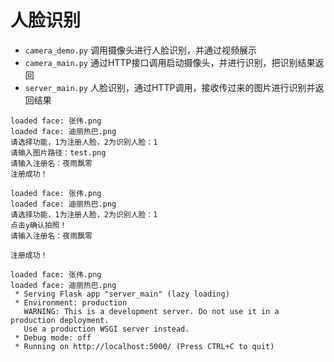 # 人脸识别
 - `camera_demo.py` 调用摄像头进行人脸识别，并通过视频展示
 - `camera_main.py` 通过HTTP接口调用启动摄像头，并进行识别，把识别结果返回
 - `server_main.py` 人脸识别，通过HTTP调用，接收传过来的图片进行识别并返回结果
 
 
```
loaded face: 张伟.png
loaded face: 迪丽热巴.png
请选择功能，1为注册人脸，2为识别人脸：1
请输入图片路径：test.png
请输入注册名：夜雨飘零
注册成功！
```

```
loaded face: 张伟.png
loaded face: 迪丽热巴.png
请选择功能，1为注册人脸，2为识别人脸：1
点击y确认拍照！
请输入注册名：夜雨飘零

注册成功！
```

```
loaded face: 张伟.png
loaded face: 迪丽热巴.png
 * Serving Flask app "server_main" (lazy loading)
 * Environment: production
   WARNING: This is a development server. Do not use it in a production deployment.
   Use a production WSGI server instead.
 * Debug mode: off
 * Running on http://localhost:5000/ (Press CTRL+C to quit)
```